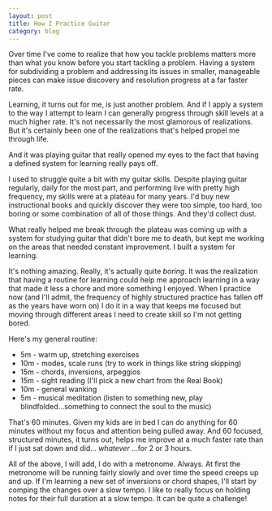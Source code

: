 ```yaml
---
layout: post
title: How I Practice Guitar
category: blog
---
```


Over time I've come to realize that how you tackle problems matters more than what you know before you start tackling a problem. Having a system for subdividing a problem and addressing its issues in smaller, manageable pieces can make issue discovery and resolution progress at a far faster rate.

Learning, it turns out for me, is just another problem. And if I apply a system to the way I attempt to learn I can generally progress through skill levels at a much higher rate. It's not necessarily the most glamorous of realizations. But it's certainly been one of the realizations that's helped propel me through life.

And it was playing guitar that really opened my eyes to the fact that having a defined system for learning really pays off.

I used to struggle quite a bit with my guitar skills. Despite playing guitar regularly, daily for the most part, and performing live with pretty high frequency, my skills were at a plateau for many years. I'd buy new instructional books and quickly discover they were too simple, too hard, too boring or some combination of all of those things. And they'd collect dust.

What really helped me break through the plateau was coming up with a system for studying guitar that didn't bore me to death, but kept me working on the areas that needed constant improvement. I built a system for learning.

It's nothing amazing. Really, it's actually quite _boring_. It was the realization that having a routine for learning could help me approach learning in a way that made it less a chore and more something I enjoyed. When I practice now (and I'll admit, the frequency of highly structured practice has fallen off as the years have worn on) I do it in a way that keeps me focused but moving through different areas I need to create skill so I'm not getting bored.

Here's my general routine:

* 5m - warm up, stretching exercises
* 10m - modes, scale runs (try to work in things like string skipping)
* 15m - chords, inversions, arpeggios
* 15m - sight reading (I'll pick a new chart from the Real Book)
* 10m - general wanking
* 5m - musical meditation (listen to something new, play blindfolded...something to connect the soul to the music)

That's 60 minutes. Given my kids are in bed I can do anything for 60 minutes without my focus and attention being pulled away. And 60 focused, structured minutes, it turns out, helps me improve at a much faster rate than if I just sat down and did... _whatever_ ...for 2 or 3 hours.

All of the above, I will add, I do with a metronome. Always. At first the metronome will be running fairly slowly and over time the speed creeps up and up. If I'm learning a new set of inversions or chord shapes, I'll start by comping the changes over a slow tempo. I like to really focus on holding notes for their full duration at a slow tempo. It can be quite a challenge!
